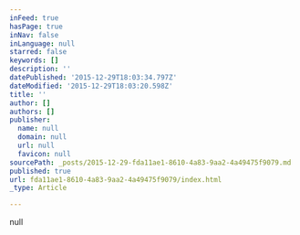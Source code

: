 ```yaml
---
inFeed: true
hasPage: true
inNav: false
inLanguage: null
starred: false
keywords: []
description: ''
datePublished: '2015-12-29T18:03:34.797Z'
dateModified: '2015-12-29T18:03:20.598Z'
title: ''
author: []
authors: []
publisher:
  name: null
  domain: null
  url: null
  favicon: null
sourcePath: _posts/2015-12-29-fda11ae1-8610-4a83-9aa2-4a49475f9079.md
published: true
url: fda11ae1-8610-4a83-9aa2-4a49475f9079/index.html
_type: Article

---
```

null